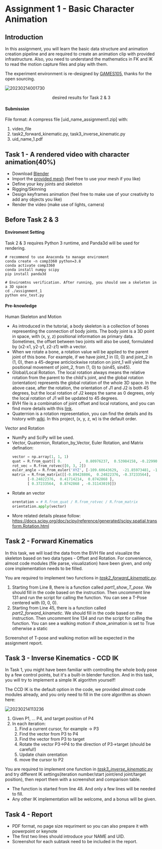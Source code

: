 # Assignment 1 - Basic Character Animation

<!-- ## Highlights

* Submission DDL: Feb. 28th -->

## Introduction

In this assignment, you will learn the basic data structure and animation creation pipeline and are required to create an animation clip with provided infrastructure. Also, you need to understand the mathematics in FK and IK to read the motion capture files and play with them.

The experiment environment is re-designed by [GAMES105](https://github.com/GAMES-105/GAMES-105), thanks for the open sourcing.

![20230214001730](https://user-images.githubusercontent.com/7709951/218512528-a44a8ffc-e9bb-43e5-8b6a-ebbdfd1e8141.jpg)

<p align="center">
desired results for Task 2 & 3
</p>

#### Submission

File format: A compress file [uid_name_assignment1.zip] with:

1. video_file
2. task2_forward_kinematic.py, task3_inverse_kinematic.py
3. uid_name_1.pdf

## Task 1 - A rendered video with character animation(40%)

- Download [Blender](https://www.blender.org/download/)
- Import the [provided mesh](https://github.com/Shimingyi/COMP3360_Data_Driven_Animation/blob/2023/assignment_1/task1/hm.obj) (feel free to use your mesh if you like)
- Define your key joints and skeleton
- Rigging/Skinning
- Design keyframes animation (feel free to make use of your creativity to add any objects you like)
- Render the video (make use of lights, camera)

## Before Task 2 & 3

#### Enviroment Setting

Task 2 & 3 requires Python 3 runtime, and Panda3d will be used for rendering.

```shell
# recommend to use Anaconda to manage enviroment 
conda create -n comp3360 python=3.8
conda activate comp3360
conda install numpy scipy
pip install panda3d

# Enviromtns verification. After running, you should see a skeleton in a 3D space
cd ./assignment_1
python env_test.py
```

#### Pre-knowledge

Human Skeleton and Motion

* As introduced in the tutorial, a body skeleton is a collection of bones representing the connection of body joints. The body joint is a 3D point in space, with (x, y, z) positional information as primary data. Sometimes, the offset between two joints will also be used, formulated by (x2-x1, y2-y1, z2-z1) with a vector.
* When we rotate a bone, a rotation value will be applied to the parent joint of this bone. For example, if we have joint_1 in (0, 0) and joint_2 in (1, 0), then a 45-degree anticlockwise rotation on joint_1 will yield the positional movement of joint_2, from (1, 0) to (sin45, sin45).
* Global/Local Rotation. The local rotation always means the relative rotation from the parent to the child's joint, and the global rotation (orientation) represents the global rotation of the whole 3D space. In the above case, after the rotation, the orientation of J1 and J2 is both 45 degrees, but the local rotation of J2 keeps the same as 0 degrees, only the local rotation of J1 will be updated to 45 degrees.
* BVH file is a combination of joint offset and local rotations, and you can find more details with this [link](https://research.cs.wisc.edu/graphics/Courses/cs-838-1999/Jeff/BVH.html).
* Quaternion is a rotation representation, you can find the details and its history with [wiki](https://en.wikipedia.org/wiki/Quaternion). In this project, (x, y, z, w) is the default order.

Vector and Rotation

* NumPy and SciPy will be used.
* Vector, Quaternion, Rotation_by_Vector, Euler Rotation, and Matrix defination:
  ```python
  vector = np.array(1, 1, 1)
  quat = R.from_quat([ 0.        ,  0.80976237,  0.53984158, -0.22990426])
  rot_vec = R.from_rotvec([0, 3, 2])
  euler_angle = R.from_euler('XYZ', [-109.60643629,  -21.85973481, -164.48716608], degrees=True)
  matrix = R.from_matrix([[-0.89428806,  0.24822376, -0.37233564],
         [-0.24822376,  0.41714214,  0.8742868 ],
         [ 0.37233564,  0.8742868 , -0.31143019]])
  ```
* Rotate an vector
  ```python
  orentation = # R.from_quat / R.from_rotvec / R.from_matrix 
  orientation.apply(vector)
  ```
* More related details please follow: [https://docs.scipy.org/doc/scipy/reference/generated/scipy.spatial.transform.Rotation.html ](https://docs.scipy.org/doc/scipy/reference/generated/scipy.spatial.transform.Rotation.html)

## Task 2 - Forward Kinematics

In this task, we will load the data from the BVH file and visualize the skeleton based on two data types - Offset and Rotation. For convenience, almost code modules (file parse, visualization) have been given, and only core implementation needs to be filled.

You are required to implement two functions in *[task2_forward_kinematic.py](https://github.com/Shimingyi/COMP3360_Data_Driven_Animation/blob/2023/assignment_1/task2_forward_kinematic.py "task2_forward_kinematic.py").*

1. Starting from Line 8, there is a function called *part1_show_T_pose*. We should fill in the code based on the instruction. Then uncomment line 131 and run the script for calling the function. You can see a T-Pose centered with (0, 0, 0).
2. Starting from Line 45, there is a function called *part2_forward_kinametic*. We should fill in the code based on the instruction. Then uncomment line 134 and run the script for calling the function. You can see a walking motion if show_animation is set to True otherwise a static 

Screenshot of T-pose and walking motion will be expected in the assignment report.

## Task 3 - Inverse Kinematics - CCD IK

In Task 1, you might have been familiar with controlling the whole body pose by a few control points, but it's a built-in blender function. And in this task, you will try to implement a simple IK algorithm yourself!

The CCD IK is the default option in the code, we provided almost code modules already, and you only need to fill in the core algorithm as shown here:

![20230214113236](https://user-images.githubusercontent.com/7709951/218632375-a388278f-b185-405c-bf65-dd44d7459ea6.jpg)

1. Given P1, ... P4, and target position of P4
2. In each iteration:
   1. Find a current cursor, for example -> P3
   2. Find the vector from P3 to P4
   3. Find the vector from P3 to target
   4. Rotate the vector P3->P4 to the direction of P3->target (should be careful!)
   5. Update chain orentation
   6. move the cursor to P2

You are required to implement one function in *[task3_inverse_kinematic.py](task3_inverse_kinematic.py)* and try different IK settings(iteration number/start joint/end joint/target position), then report them with a screenshot and comparison table.

* The function is started from line 48. And only a few lines will be needed to fill.
* Any other IK implementation will be welcome, and a bonus will be given.

## Task 4 - Report

* PDF format, no page size requriment so you can also prepare it with powerpoint or keynote
* The first two lines should introduce your NAME and UID.
* Screenshot for each subtask need to be included in the report.
